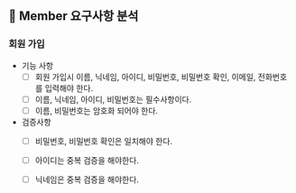 
## 📌 Member 요구사항 분석

### 회원 가입
- 기능 사항
  - [ ] 회원 가입시 이름, 닉네임, 아이디, 비밀번호, 비밀번호 확인, 이메일, 전화번호를 입력해야 한다.
  - [ ] 이름, 닉네임, 아이디, 비밀번호는 필수사항이다.
  - [ ] 이름, 비밀번호는 암호화 되어야 한다.

- 검증사항
  - [ ] 비밀번호, 비밀번호 확인은 일치해야 한다.
  - [ ] 아이디는 중복 검증을 해야한다.
  - [ ] 닉네임은 중복 검증을 해야한다.

